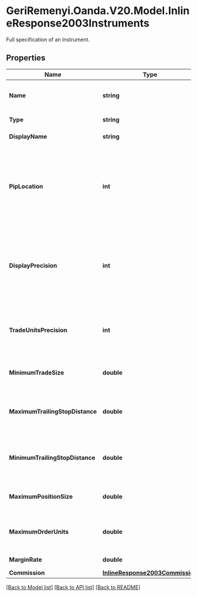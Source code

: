 # GeriRemenyi.Oanda.V20.Model.InlineResponse2003Instruments
Full specification of an Instrument.
## Properties

Name | Type | Description | Notes
------------ | ------------- | ------------- | -------------
**Name** | **string** | Instrument name identifier. Used by clients to refer to an Instrument. | [optional] 
**Type** | **string** | The type of the Instrument | [optional] 
**DisplayName** | **string** | The display name of the Instrument | [optional] 
**PipLocation** | **int** | The location of the \&quot;pip\&quot; for this instrument. The decimal position of the pip in this Instrument&#39;s price can be found at 10 ^ pipLocation (e.g. -4 pipLocation results in a decimal pip position of 10 ^ -4 &#x3D; 0.0001). | [optional] 
**DisplayPrecision** | **int** | The number of decimal places that should be used to display prices for this instrument. (e.g. a displayPrecision of 5 would result in a price of \&quot;1\&quot; being displayed as \&quot;1.00000\&quot;) | [optional] 
**TradeUnitsPrecision** | **int** | The amount of decimal places that may be provided when specifying the number of units traded for this instrument. | [optional] 
**MinimumTradeSize** | **double** | The smallest number of units allowed to be traded for this instrument. | [optional] 
**MaximumTrailingStopDistance** | **double** | The maximum trailing stop distance allowed for a trailing stop loss created for this instrument. Specified in price units. | [optional] 
**MinimumTrailingStopDistance** | **double** | The minimum trailing stop distance allowed for a trailing stop loss created for this instrument. Specified in price units. | [optional] 
**MaximumPositionSize** | **double** | The maximum position size allowed for this instrument. Specified in units. | [optional] 
**MaximumOrderUnits** | **double** | The maximum units allowed for an Order placed for this instrument. Specified in units. | [optional] 
**MarginRate** | **double** | The margin rate for this instrument. | [optional] 
**Commission** | [**InlineResponse2003Commission**](InlineResponse2003Commission.md) |  | [optional] 

[[Back to Model list]](../README.md#documentation-for-models) [[Back to API list]](../README.md#documentation-for-api-endpoints) [[Back to README]](../README.md)

